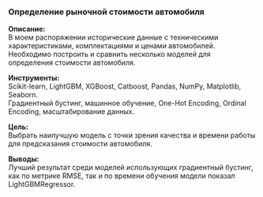 ### Определение рыночной стоимости автомобиля  
**Описание:**  
В моем распоряжении исторические данные с техническими характеристиками, комплектациями и ценами автомобилей. Необходимо построить и сравнить несколько моделей для определения стоимости автомобиля.
  
**Инструменты:**  
Scikit-learn, LightGBM, XGBoost, Catboost, Pandas, NumPy, Matplotlib, Seaborn.  
Градиентный бустинг, машинное обучение, One-Hot Encoding, Ordinal Encoding, масштабирование данных.

**Цель:**  
Выбрать наилучшую модель с точки зрения качества и времени работы для предсказания стоимости автомобиля.

**Выводы:**  
Лучший результат среди моделей использующих градиентный бустинг, как по метрике RMSE, так и по времени обучения модели показал LightGBMRegressor.
